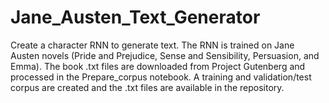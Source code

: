 # Jane_Austen_Text_Generator

Create a character RNN to generate text. The RNN is trained on Jane Austen novels (Pride and Prejudice, Sense and Sensibility, Persuasion, and Emma). The book .txt files are downloaded from Project Gutenberg and processed in the Prepare_corpus notebook. A training and validation/test corpus are created and the .txt files are available in the repository. 
